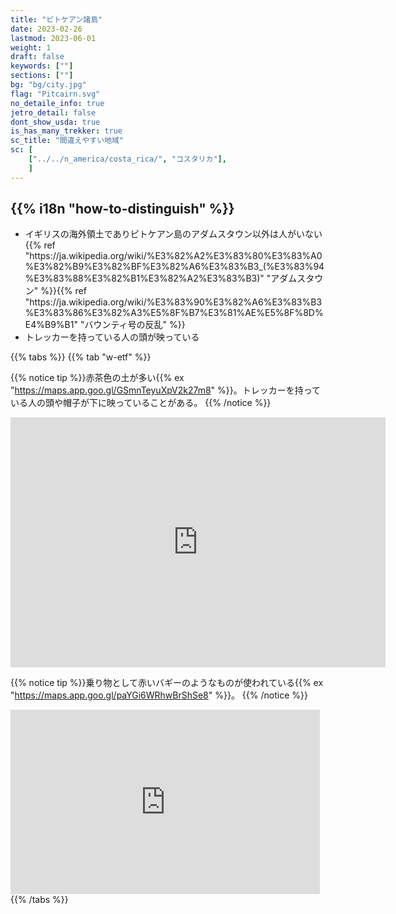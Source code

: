 ```yaml
---
title: "ピトケアン諸島"
date: 2023-02-26
lastmod: 2023-06-01
weight: 1
draft: false
keywords: [""]
sections: [""]
bg: "bg/city.jpg"
flag: "Pitcairn.svg"
no_detaile_info: true
jetro_detail: false
dont_show_usda: true
is_has_many_trekker: true
sc_title: "間違えやすい地域"
sc: [
    ["../../n_america/costa_rica/", "コスタリカ"],
    ]
---
```


<div class="main-desciption country-description">
    <h2 class="section-title">{{% i18n "how-to-distinguish" %}}</h2>
    <ul class="rule-list">
        <li>イギリスの海外領土でありピトケアン島のアダムスタウン以外は人がいない{{% ref "https://ja.wikipedia.org/wiki/%E3%82%A2%E3%83%80%E3%83%A0%E3%82%B9%E3%82%BF%E3%82%A6%E3%83%B3_(%E3%83%94%E3%83%88%E3%82%B1%E3%82%A2%E3%83%B3)" "アダムスタウン" %}}{{% ref "https://ja.wikipedia.org/wiki/%E3%83%90%E3%82%A6%E3%83%B3%E3%83%86%E3%82%A3%E5%8F%B7%E3%81%AE%E5%8F%8D%E4%B9%B1" "バウンティ号の反乱" %}}</li>
        <li>トレッカーを持っている人の頭が映っている</li>
    </ul>
</div>

{{% tabs %}}
{{% tab "w-etf" %}}

{{% notice tip %}}赤茶色の土が多い{{% ex "https://maps.app.goo.gl/GSmnTeyuXpV2k27m8" %}}。トレッカーを持っている人の頭や帽子が下に映っていることがある。
{{% /notice %}}
<div class="googlemap-if">
<iframe src="https://www.google.com/maps/embed?pb=!4v1695731793381!6m8!1m7!1sEoNne5DJvhdNkbzxzWPMyQ!2m2!1d-25.06773286507657!2d-130.1080771747584!3f145.27646300043733!4f-52.96307466727981!5f0.4000000000000002" width="600" height="400" style="border:0;" allowfullscreen="" loading="lazy" referrerpolicy="no-referrer-when-downgrade"></iframe>
</div>

{{% notice tip %}}乗り物として赤いバギーのようなものが使われている{{% ex "https://maps.app.goo.gl/paYGi6WRhwBrShSe8" %}}。
{{% /notice %}}
<div class="googlemap-if">
<iframe src="https://www.google.com/maps/embed?pb=!4v1686018117236!6m8!1m7!1sRP1OlgvCG-yBATpiP4zzgQ!2m2!1d-25.06878019670753!2d-130.0960184171982!3f232.26171080623598!4f-16.976671611022482!5f0.7820865974627469" width="495" height="295" style="border:0;" allowfullscreen="" loading="lazy" referrerpolicy="no-referrer-when-downgrade"></iframe>
</div>
{{% /tabs  %}}